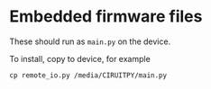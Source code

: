 # Embedded firmware files

These should run as `main.py` on the device.

To install, copy to device, for example

    cp remote_io.py /media/CIRUITPY/main.py
